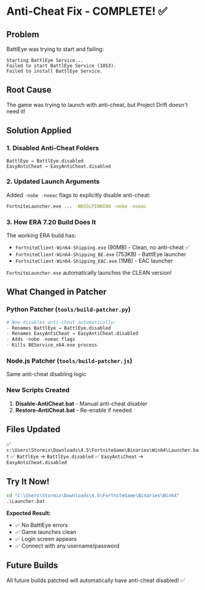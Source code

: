 # Anti-Cheat Fix - COMPLETE! ✅

## Problem
BattlEye was trying to start and failing:
```
Starting BattlEye Service...
Failed to start BattlEye Service (1053).
Failed to install BattlEye Service.
```

## Root Cause
The game was trying to launch with anti-cheat, but Project Drift doesn't need it!

## Solution Applied

### 1. **Disabled Anti-Cheat Folders**
```
BattlEye → BattlEye.disabled
EasyAntiCheat → EasyAntiCheat.disabled
```

### 2. **Updated Launch Arguments**
Added `-nobe -noeac` flags to explicitly disable anti-cheat:
```bat
FortniteLauncher.exe ... -NOSSLPINNING -nobe -noeac
```

### 3. **How ERA 7.20 Build Does It**
The working ERA build has:
- `FortniteClient-Win64-Shipping.exe` (90MB) - Clean, no anti-cheat ✅
- `FortniteClient-Win64-Shipping_BE.exe` (753KB) - BattlEye launcher
- `FortniteClient-Win64-Shipping_EAC.exe` (1MB) - EAC launcher

`FortniteLauncher.exe` automatically launches the CLEAN version!

## What Changed in Patcher

### Python Patcher (`tools/build-patcher.py`)
```python
# Now disables anti-cheat automatically:
- Renames BattlEye → BattlEye.disabled
- Renames EasyAntiCheat → EasyAntiCheat.disabled
- Adds -nobe -noeac flags
- Kills BEService_x64.exe process
```

### Node.js Patcher (`tools/build-patcher.js`)
Same anti-cheat disabling logic

### New Scripts Created
1. **Disable-AntiCheat.bat** - Manual anti-cheat disabler
2. **Restore-AntiCheat.bat** - Re-enable if needed

## Files Updated

✅ `c:\Users\Stormix\Downloads\4.5\FortniteGame\Binaries\Win64\Launcher.bat`
✅ `BattlEye` → `BattlEye.disabled`
✅ `EasyAntiCheat` → `EasyAntiCheat.disabled`

## Try It Now!

```bat
cd "C:\Users\Stormix\Downloads\4.5\FortniteGame\Binaries\Win64"
.\Launcher.bat
```

**Expected Result:**
- ✅ No BattlEye errors
- ✅ Game launches clean
- ✅ Login screen appears
- ✅ Connect with any username/password

## Future Builds

All future builds patched will automatically have anti-cheat disabled! ✅
